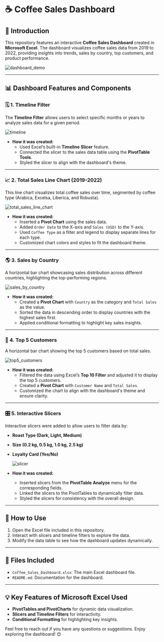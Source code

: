 # ☕ Coffee Sales Dashboard

## 🎥 Introduction  
This repository features an interactive **Coffee Sales Dashboard** created in **Microsoft Excel**. The dashboard visualizes coffee sales data from 2019 to 2022, providing insights into trends, sales by country, top customers, and product performance. 

![dashboard_demo](https://github.com/user-attachments/assets/2ccb8c72-7a83-4450-9d41-08416e2fb2b3) 
 
---

## 📊 Dashboard Features and Components  

### 🗓️ 1. Timeline Filter  
The **Timeline Filter** allows users to select specific months or years to analyze sales data for a given period.  

![timeline](https://github.com/user-attachments/assets/8de4a69f-370f-4919-a81d-24cbd012d969) 

- **How it was created:**  
  - Used Excel’s built-in **Timeline Slicer** feature.  
  - Connected the slicer to the sales data table using the **PivotTable Tools**.
  - Styled the slicer to align with the dashboard's theme.

---

### 📈 2. Total Sales Line Chart (2019-2022)  
This line chart visualizes total coffee sales over time, segmented by coffee type (Arabica, Excelsa, Liberica, and Robusta).  

![total_sales_line_chart](https://github.com/user-attachments/assets/dbdaf011-cb0b-4044-b3f5-83875bc58cd6) 

- **How it was created:**  
  - Inserted a **Pivot Chart** using the sales data.  
  - Added `Order Date` to the X-axis and `Sales (USD)` to the Y-axis.  
  - Used `Coffee Type` as a filter and legend to display separate lines for each type.  
  - Customized chart colors and styles to fit the dashboard theme.

---

### 🌎 3. Sales by Country  
A horizontal bar chart showcasing sales distribution across different countries, highlighting the top-performing regions.  

![sales_by_country](https://github.com/user-attachments/assets/68c08bae-ea8f-4692-a49f-ed764caad5f7) 

- **How it was created:**  
  - Created a **Pivot Chart** with `Country` as the category and `Total Sales` as the value.  
  - Sorted the data in descending order to display countries with the highest sales first.  
  - Applied conditional formatting to highlight key sales insights.  

---

### 👤 4. Top 5 Customers  
A horizontal bar chart showing the top 5 customers based on total sales.  

![top5_customers](https://github.com/user-attachments/assets/7b0299eb-a52c-4d2b-a1b8-5f374a36dc2a) 

- **How it was created:**  
  - Filtered the data using Excel’s **Top 10 Filter** and adjusted it to display the top 5 customers.  
  - Created a **Pivot Chart** with `Customer Name` and `Total Sales`.  
  - Customized the chart to align with the dashboard's theme and ensure clarity.

---

### 🎛️ 5. Interactive Slicers  
Interactive slicers were added to allow users to filter data by:  
- **Roast Type (Dark, Light, Medium)**  
- **Size (0.2 kg, 0.5 kg, 1.0 kg, 2.5 kg)**  
- **Loyalty Card (Yes/No)**

  ![slicer](https://github.com/user-attachments/assets/219a286d-b3b5-4dd8-9901-98fb7436e3a1) 


- **How it was created:**  
  - Inserted slicers from the **PivotTable Analyze** menu for the corresponding fields.  
  - Linked the slicers to the PivotTables to dynamically filter data.  
  - Styled the slicers for consistency with the overall design.

--- 

## 🚀 How to Use  
1. Open the Excel file included in this repository.  
2. Interact with slicers and timeline filters to explore the data.  
3. Modify the data table to see how the dashboard updates dynamically.  

---

## 📁 Files Included  
- `Coffee_Sales_Dashboard.xlsx`: The main Excel dashboard file.  
- `README.md`: Documentation for the dashboard.  

---

## 💡 Key Features of Microsoft Excel Used  
- **PivotTables and PivotCharts** for dynamic data visualization.  
- **Slicers and Timeline Filters** for interactivity.  
- **Conditional Formatting** for highlighting key insights.  

Feel free to reach out if you have any questions or suggestions. Enjoy exploring the dashboard! 😊  

